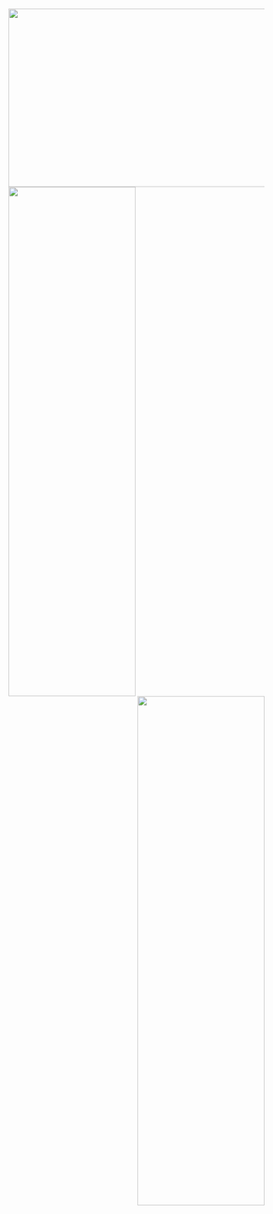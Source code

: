 <h1 align="center"><img align="left" src ="https://user-images.githubusercontent.com/75061655/234398077-54113255-5128-4b82-89da-6a3fc6df64ed.gif" width = "750" height = "350"/></h1>
<p>
  <img align="left" src ="https://user-images.githubusercontent.com/75061655/234397617-dd4469f6-c4e2-46b4-b89c-c1459053b4ca.gif" width = "250" height = "1000"/>
  <img align="right" src ="https://user-images.githubusercontent.com/75061655/234397750-7418e4f6-08c9-46f2-b00f-bac51fb66186.gif" width = "250" height = "1000"/>
</p>



